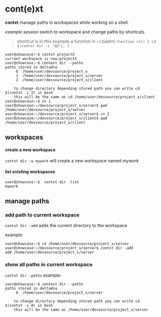 # cont(e)xt

**contxt** manage paths in workspaces while working on a shell.

*example session* switch to workspace and change paths by shortcuts. 
> shortcut is in this example a function in ~/.bashrc `function cn() { cd $(contxt dir -i "$@"); }` 
````shell
user@showcase:~$ contxt projectX
current workspace is now:projectX
user@showcase:~$ context dir --paths
paths stored in deltadna
	 0 	/home/user/devsource/project_x
	 1 	/home/user/devsource/project_x/server
	 2 	/home/user/devsource/project_x/client

	to change directory depending stored path you can write cd $(contxt -i 2) in bash
	this will be the same as cd /home/user/devsource/project_x/client
user@showcase:~$ cn 1
user@showcase:~/devsource/project_x/server$ pwd
/home/user/devsource/project_x/server
user@showcase:~/devsource/project_x/server$ cn 2
user@showcase:~/devsource/project_x/client$ pwd
/home/user/devsource/project_x/client

````

## workspaces
#### create a new workspace
`contxt dir -w mywork` will create a new workspace named *mywork*
#### list existing workspaces
````shell
user@showcase:~$  contxt dir -list
mywork
````
## 	manage paths
### add path to current workspace
`contxt dir -add` adds the current directory to the workspace

example:
````shell
user@showcase:~$ cd /home/user/devsource/project_x/server
user@showcase:~/devsource/project_x/server$ contxt dir -add
add /home/user/devsource/project_x/server
````

### show all paths in current workspace
`contxt dir -paths` 
example:
````shell
user@showcase:~$ context dir --paths
paths stored in deltadna
	 0 	/home/user/devsource/project_x/server
	 
	to change directory depending stored path you can write cd $(contxt -i 0) in bash
	this will be the same as /home/user/devsource/project_x/server
````
